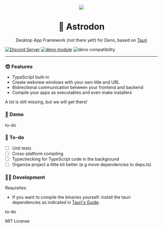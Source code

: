 <p align="center">
	<img align="center" src="https://avatars.githubusercontent.com/u/97196209?s=200&v=4"  />
	<br>
    <h1 align="center">🦕 Astrodon  </h1>
    <p align="center">Desktop App Framework (not there yet!) for Deno, based on <a href="https://tauri.studio/">Tauri</a></p>
</p>

[![Discord Server](https://discordapp.com/api/guilds/928673465882513430/widget.png)](https://discord.gg/adYYqHHDBA)
[![deno module](https://shield.deno.dev/x/astrodon)](https://deno.land/x/astrodon)
![deno compatibility](https://shield.deno.dev/deno/^1.17)

---

### 😎 Features

- TypeScript built-in
- Create webview windows with your own title and URL
- Bidirectional communication between your frontend and backend
- Compile your apps as executables and even make installers

A lot is still missing, but we will get there!

### 🎁 Demo

to-do

### 📜 To-do

- [ ] Unit tests
- [ ] Cross-platform compiling
- [ ] Typechecking for TypeScript code in the background
- [ ] Organize project a little bit better (e.g move dependencies to deps.ts)

### 👩‍💻 Development

Requisites:

- If you want to compile the binaries yourself: install the tauri dependencies
  as indicated in
  [Tauri's Guide](https://tauri.studio/en/docs/getting-started/intro).

to-do

MIT License
